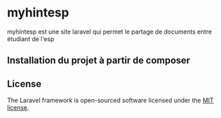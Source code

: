 <h1>myhintesp</h1>
<a></a>

<p> myhintesp est une site laravel qui permet le partage de documents entre étudiant de l'esp </p>

<h2>Installation du projet à partir de composer</h2>

## License

The Laravel framework is open-sourced software licensed under the [MIT license](https://opensource.org/licenses/MIT).
